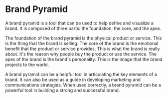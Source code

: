 # Brand Pyramid



A brand pyramid is a tool that can be used to help define and visualize a brand. It is composed of three parts: the foundation, the core, and the apex.

The foundation of the brand pyramid is the physical product or service. This is the thing that the brand is selling. The core of the brand is the emotional benefit that the product or service provides. This is what the brand is really about. It's the reason why people buy the product or use the service. The apex of the brand is the brand's personality. This is the image that the brand projects to the world.

A brand pyramid can be a helpful tool in articulating the key elements of a brand. It can also be used as a guide in developing marketing and communications strategies. When used correctly, a brand pyramid can be a powerful tool in building a strong and successful brand.